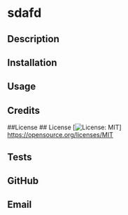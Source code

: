 # sdafd
          
  ## Description
    
          
  ## Installation
    
          
  ## Usage
    
          
  ## Credits
    
  
  ##License
    ## License
    [![License: MIT](https://img.shields.io/badge/License-MIT-yellow.svg)]
    https://opensource.org/licenses/MIT
          
  ## Tests
    
          
  ## GitHub
    
          
  ## Email        
    

